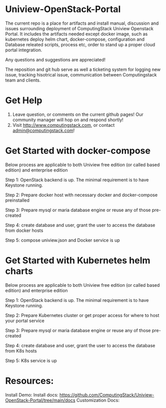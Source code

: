 # Uniview-OpenStack-Portal
The current repo is a place for artifacts and install manual, discussion and issues surrounding deployment of ComputingStack Uniview Openstack Portal. It includes the artifacts needed except docker image, such as kubernetes deploy helm chart, docker-compose, configuration and Database releated scripts, process etc, order to stand up a proper cloud portal integration.

Any questions and suggestions are appreciated!

The reposition and git hub serve as well a ticketing system for logging new issue, tracking hisotrical issue, communication between Computingstack team and clients.

# Get Help

1. Leave question, or comments on the current github pages! Our community manager will hop on and respond shortly!
2. Visit http://www.computingstack.com, or contact admin@computingstack.com!

# Get Started with docker-compose
Below process are applicable to both Uniview free edition (or called based edition) and enterprise 
edition

Step 1: OpenStack backend is up. The minimal requirement is to have Keystone running.

Step 2: Prepare docker host with necessary docker and docker-compose preinstalled

Step 3: Prepare mysql or maria database engine or reuse any of those pre-created

Step 4: create database and user, grant the user to access the database from docker hosts

Step 5: compose uniview.json and Docker service is up

# Get Started with Kubernetes helm charts
Below process are applicable to both Uniview free edition (or called based edition) and enterprise 
edition

Step 1: OpenStack backend is up. The minimal requirement is to have Keystone running.

Step 2: Prepare Kubernetes cluster or get proper access for where to host your portal service

Step 3: Prepare mysql or maria database engine or reuse any of those pre-created

Step 4: create database and user, grant the user to access the database from K8s hosts

Step 5: K8s service is up

# Resources:
Install Demo: 
Install docs: https://github.com/ComputingStack/Uniview-OpenStack-Portal/tree/main/docs
Customization Docs: 


